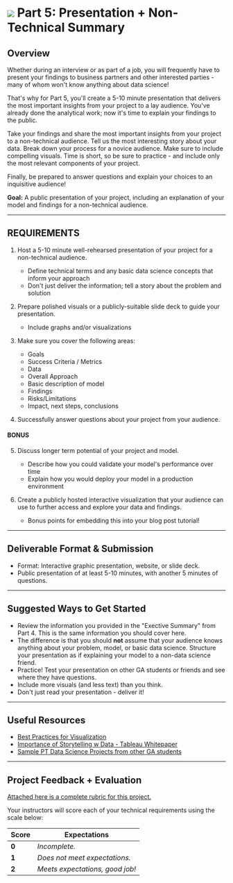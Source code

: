 # ![](https://ga-dash.s3.amazonaws.com/production/assets/logo-9f88ae6c9c3871690e33280fcf557f33.png) Part 5: Presentation + Non-Technical Summary

## Overview

Whether during an interview or as part of a job, you will frequently have to present your findings to business partners and other interested parties - many of whom won't know anything about data science! 

That's why for Part 5, you'll create a 5-10 minute presentation that delivers the most important insights from your project to a lay audience. You've already done the analytical work; now it's time to explain your findings to the public.

Take your findings and share the most important insights from your project to a non-technical audience. Tell us the most interesting story about your data. Break down your process for a novice audience. Make sure to include compelling visuals. Time is short, so be sure to practice - and include only the most relevant components of your project.

Finally, be prepared to answer questions and explain your choices to an inquisitive audience!

**Goal:** A public presentation of your project, including an explanation of your model and findings for a non-technical audience.

---

## REQUIREMENTS

1. Host a 5-10 minute well-rehearsed presentation of your project for a non-technical audience.
   - Define technical terms and any basic data science concepts that inform your approach
   - Don't just deliver the information; tell a story about the problem and solution

2. Prepare polished visuals or a publicly-suitable slide deck to guide your presentation. 
   - Include graphs and/or visualizations

3. Make sure you cover the following areas:
   - Goals
   - Success Criteria / Metrics
   - Data
   - Overall Approach
   - Basic description of model
   - Findings
   - Risks/Limitations
   - Impact, next steps, conclusions
   
4. Successfully answer questions about your project from your audience.

#### BONUS

5. Discuss longer term potential of your project and model.
   - Describe how you could validate your model's performance over time
   - Explain how you would deploy your model in a production environment

6. Create a publicly hosted interactive visualization that your audience can use to further access and explore your data and findings.
   - Bonus points for embedding this into your blog post tutorial!

---

## Deliverable Format & Submission

- Format: Interactive graphic presentation, website, or slide deck.
- Public presentation of at least 5-10 minutes, with another 5 minutes of questions.

---

## Suggested Ways to Get Started

- Review the information you provided in the "Exective Summary" from Part 4. This is the same information you should cover here.
- The difference is that you should **not** assume that your audience knows anything about your problem, model, or basic data science. Structure your presentation as if explaining your model to a non-data science friend.
- Practice! Test your presentation on other GA students or friends and see where they have questions.
- Include more visuals (and less text) than you think.
- Don't just read your presentation - deliver it!

---

## Useful Resources

- [Best Practices for Visualization ](https://drive.google.com/file/d/0Bx2SHQGVqWasWUpNX28yMTVuS1U/view?usp=sharing)
- [Importance of Storytelling w Data - Tableau Whitepaper](https://drive.google.com/file/d/0Bx2SHQGVqWasTmhYM1FHX3JfNEU/view?usp=sharing)
- [Sample PT Data Science Projects from other GA students](https://gallery.generalassemb.ly/DS?metro=)

---

## Project Feedback + Evaluation

[Attached here is a complete rubric for this project.](./capstone-part-05-rubric.md)

Your instructors will score each of your technical requirements using the scale below:

Score  | Expectations
--- | ---
**0** | _Incomplete._
**1** | _Does not meet expectations._
**2** | _Meets expectations, good job!_
